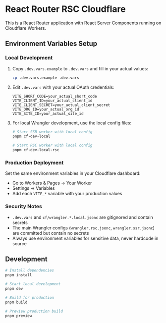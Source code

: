 # React Router RSC Cloudflare

This is a React Router application with React Server Components running on Cloudflare Workers.

## Environment Variables Setup

### Local Development

1. Copy `.dev.vars.example` to `.dev.vars` and fill in your actual values:

    ```bash
    cp .dev.vars.example .dev.vars
    ```

2. Edit `.dev.vars` with your actual OAuth credentials:

    ```
    VITE_SHORT_CODE=your_actual_short_code
    VITE_CLIENT_ID=your_actual_client_id
    VITE_CLIENT_SECRET=your_actual_client_secret
    VITE_ORG_ID=your_actual_org_id
    VITE_SITE_ID=your_actual_site_id
    ```

3. For local Wrangler development, use the local config files:

    ```bash
    # Start SSR worker with local config
    pnpm cf-dev-local

    # Start RSC worker with local config
    pnpm cf-dev-local-rsc
    ```

### Production Deployment

Set the same environment variables in your Cloudflare dashboard:

- Go to Workers & Pages → Your Worker
- Settings → Variables
- Add each `VITE_*` variable with your production values

### Security Notes

- `.dev.vars` and `cf/wrangler.*.local.jsonc` are gitignored and contain secrets
- The main Wrangler configs (`wrangler.rsc.jsonc`, `wrangler.ssr.jsonc`) are committed but contain no secrets
- Always use environment variables for sensitive data, never hardcode in source

## Development

```bash
# Install dependencies
pnpm install

# Start local development
pnpm dev

# Build for production
pnpm build

# Preview production build
pnpm preview
```
